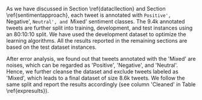 As we have discussed in Section \ref{datacllection} and Section \ref{sentimentapproach}, each tweet is annotated with `Positive', `Negative', `Neutral', and `Mixed' sentiment classes. The 9.4k annotated tweets are further split into training, development, and test instances using an 80:10:10 split. We have used the development dataset to optimize the learning algorithms. All the results reported in the remaining sections are based on the test dataset instances.  

After error analysis, we found out that tweets annotated with the 'Mixed' are noises, which can be regarded as 'Positive', 'Negative', and 'Neutral'. Hence, we further cleanse the dataset and exclude tweets labeled as 'Mixed', which leads to a final dataset of size 8.6k tweets.  We follow the same split and report the results accordingly (see column 'Cleaned' in Table \ref{expresults}).
